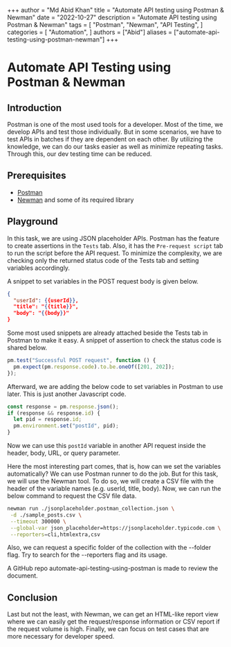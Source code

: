 +++
author = "Md Abid Khan"
title = "Automate API testing using Postman & Newman"
date = "2022-10-27"
description = "Automate API testing using Postman & Newman"
tags = [
    "Postman",
    "Newman",
    "API Testing",
]
categories = [
    "Automation",
]
authors = ["Abid"]
aliases = ["automate-api-testing-using-postman-newman"]
+++
# Automate API Testing using Postman & Newman

## Introduction

Postman is one of the most used tools for a developer. Most of the time, we develop APIs and test those individually. But in some scenarios, we have to test APIs in batches if they are dependent on each other. By utilizing the knowledge, we can do our tasks easier as well as minimize repeating tasks. Through this, our dev testing time can be reduced.

## Prerequisites

- [Postman](https://learning.postman.com/docs/getting-started/installation-and-updates/)
- [Newman](https://www.npmjs.com/package/newman) and some of its required library

## Playground

In this task, we are using JSON placeholder APIs. Postman has the feature to create assertions in the `Tests` tab. Also, it has the `Pre-request script` tab to run the script before the API request. To minimize the complexity, we are checking only the returned status code of the Tests tab and setting variables accordingly.

A snippet to set variables in the POST request body is given below.

```json {linenos=true}
{
  "userId": {{userId}},
  "title": "{{title}}",
  "body": "{{body}}"
}
```

Some most used snippets are already attached beside the Tests tab in Postman to make it easy. A snippet of assertion to check the status code is shared below.

```javascript
pm.test("Successful POST request", function () {
  pm.expect(pm.response.code).to.be.oneOf([201, 202]);
});
```
Afterward, we are adding the below code to set variables in Postman to use later. This is just another Javascript code.

```javascript
const response = pm.response.json();
if (response && response.id) {
  let pid = response.id;
  pm.environment.set("postId", pid);
}
```
Now we can use this `postId` variable in another API request inside the header, body, URL, or query parameter.

Here the most interesting part comes, that is, how can we set the variables automatically? We can use Postman runner to do the job. But for this task, we will use the Newman tool. To do so, we will create a CSV file with the header of the variable names (e.g. userId, title, body). Now, we can run the below command to request the CSV file data.

```bash
newman run ./jsonplaceholder.postman_collection.json \
 -d ./sample_posts.csv \
 --timeout 300000 \
 --global-var json_placeholder=https://jsonplaceholder.typicode.com \
 --reporters=cli,htmlextra,csv
```
Also, we can request a specific folder of the collection with the --folder flag. Try to search for the --reporters flag and its usage.

A GitHub repo automate-api-testing-using-postman is made to review the document.

## Conclusion
Last but not the least, with Newman, we can get an HTML-like report view where we can easily get the request/response information or CSV report if the request volume is high. Finally, we can focus on test cases that are more necessary for developer speed.